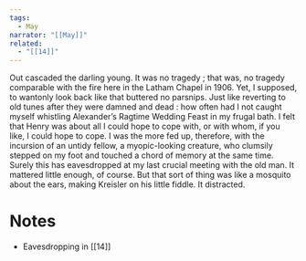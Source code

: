```yaml
---
tags:
  - May
narrator: "[[May]]"
related:
  - "[[14]]"
---
```

Out cascaded the darling young. It was no tragedy ; that was, no tragedy comparable with the fire here in the Latham Chapel in 1906. Yet, I supposed, to wantonly look back like that buttered no parsnips. Just like reverting to old tunes after they were damned and dead : how often had I not caught myself whistling Alexander’s Ragtime Wedding Feast in my frugal bath. I felt that Henry was about all I could hope to cope with, or with whom, if you like, I could hope to cope. I was the more fed up, therefore, with the incursion of an untidy fellow, a myopic-looking creature, who clumsily stepped on my foot and touched a chord of memory at the same time. Surely this has eavesdropped at my last crucial meeting with the old man. It mattered little enough, of course. But that sort of thing was like a mosquito about the ears, making Kreisler on his little fiddle. It distracted.

# Notes
- Eavesdropping in [[14]]
